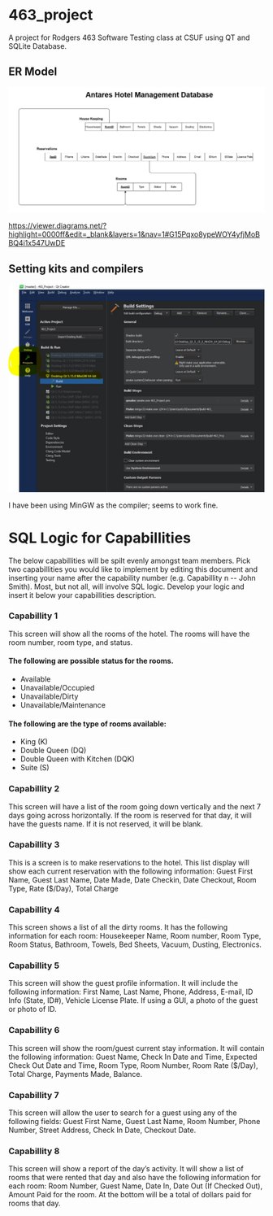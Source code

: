 # 463_project
A project for Rodgers 463 Software Testing class at CSUF using QT and SQLite Database.  


## ER Model

![ER Model Concept](ERModel1.JPG)

https://viewer.diagrams.net/?highlight=0000ff&edit=_blank&layers=1&nav=1#G15Pqxo8ypeWOY4yfjMoBBQ4i1x547UwDE

## Setting kits and compilers

![QT Compilers](QTCompile.JPG)

I have been using MinGW as the compiler; seems to work fine.

# SQL Logic for Capabillities
The below capabillities will be spilt evenly amongst team members.  Pick two capabillities you would like to implement by editing this document and inserting your name after the capability number (e.g. Capabillity n -- John Smith).  Most, but not all, will involve SQL logic.  Develop your logic and insert it below your capabillities description.

### Capabillity 1
This screen will show all the rooms of the hotel.  The rooms will have the room number, room type, and status.  
#### The following are possible status for the rooms.
* Available
* Unavailable/Occupied
* Unavailable/Dirty
* Unavailable/Maintenance

#### The following are the type of rooms available:
* King (K)
* Double Queen (DQ)
* Double Queen with Kitchen (DQK)
* Suite (S)

### Capabillity 2
This screen will have a list of the room going down vertically and the next 7 days going across horizontally.  If the room is reserved for that day, it will have the guests name.  If it is not reserved, it will be blank.

### Capabillity 3
This is a screen is to make reservations to the hotel.  This list display will show each current reservation with the following information:  Guest First Name, Guest Last Name, Date Made,  Date Checkin,  Date Checkout,  Room Type,  Rate ($/Day), Total Charge

### Capabillity 4
This screen shows a list of all the dirty rooms.  It has the following information for each room: Housekeeper Name, Room number, Room Type, Room Status, Bathroom,  Towels, Bed Sheets, Vacuum, Dusting, Electronics.  

### Capabillity 5
This screen will show the guest profile information.  It will include the following information: First Name, Last Name, Phone, Address, E-mail,  ID Info (State, ID#), Vehicle License Plate.
If using a GUI, a photo of the guest or photo of ID.

### Capabillity 6
This screen will show the room/guest current stay information.  It will contain the following information:  Guest Name, Check In Date and Time, Expected Check Out Date and Time,  Room Type, Room Number, Room Rate ($/Day), Total Charge, Payments Made, Balance.

### Capabillity 7
This screen will allow the user to search for a guest using any of the following fields: Guest First Name, Guest Last Name, Room Number, Phone Number, Street Address, Check In Date, Checkout Date.

### Capabillity 8
This screen will show a report of the day’s activity.  It will show a list of rooms that were rented that day and also have the following information for each room: Room Number, Guest Name, Date In, Date Out (If Checked Out), Amount Paid for the room. At the bottom will be a total of dollars paid for rooms that day.

